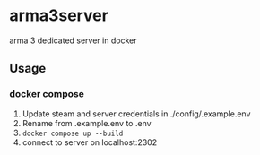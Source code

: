 # arma3server
arma 3 dedicated server in docker

## Usage

### docker compose

1. Update steam and server credentials in ./config/.example.env
2. Rename from .example.env to .env
2. `docker compose up --build`
3. connect to server on localhost:2302
